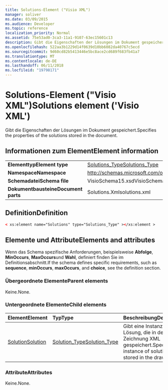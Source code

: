 ```yaml
---
title: Solutions-Element ("Visio XML")
manager: soliver
ms.date: 03/09/2015
ms.audience: Developer
ms.topic: reference
localization_priority: Normal
ms.assetid: 75e53ad0-3ca3-11a1-9107-63ec15601c13
description: Gibt die Eigenschaften der Lösungen im Dokument gespeichert.
ms.openlocfilehash: 522aa3b1229d14f0639d10bb6082da40767c5ecd
ms.sourcegitcommit: 9d60cd82b5413446e5bc8ace2cd689f683fb41a7
ms.translationtype: MT
ms.contentlocale: de-DE
ms.lasthandoff: 06/11/2018
ms.locfileid: "19798171"
---
```

# <a name="solutions-element-visio-xml"></a><span data-ttu-id="3e1e1-103">Solutions-Element ("Visio XML")</span><span class="sxs-lookup"><span data-stu-id="3e1e1-103">Solutions element ('Visio XML')</span></span>

<span data-ttu-id="3e1e1-104">Gibt die Eigenschaften der Lösungen im Dokument gespeichert.</span><span class="sxs-lookup"><span data-stu-id="3e1e1-104">Specifies the properties of the solutions stored in the document.</span></span>
  
## <a name="element-information"></a><span data-ttu-id="3e1e1-105">Informationen zum Element</span><span class="sxs-lookup"><span data-stu-id="3e1e1-105">Element information</span></span>

|||
|:-----|:-----|
|<span data-ttu-id="3e1e1-106">**Elementtyp**</span><span class="sxs-lookup"><span data-stu-id="3e1e1-106">**Element type**</span></span> <br/> |[<span data-ttu-id="3e1e1-107">Solutions_Type</span><span class="sxs-lookup"><span data-stu-id="3e1e1-107">Solutions_Type</span></span>](solutions_type-complextypevisio-xml.md) <br/> |
|<span data-ttu-id="3e1e1-108">**Namespace**</span><span class="sxs-lookup"><span data-stu-id="3e1e1-108">**Namespace**</span></span> <br/> |http://schemas.microsoft.com/office/visio/2012/main  <br/> |
|<span data-ttu-id="3e1e1-109">**Schemadatei**</span><span class="sxs-lookup"><span data-stu-id="3e1e1-109">**Schema file**</span></span> <br/> |<span data-ttu-id="3e1e1-110">VisioSchema15.xsd</span><span class="sxs-lookup"><span data-stu-id="3e1e1-110">VisioSchema15.xsd</span></span>  <br/> |
|<span data-ttu-id="3e1e1-111">**Dokumentbausteine**</span><span class="sxs-lookup"><span data-stu-id="3e1e1-111">**Document parts**</span></span> <br/> |<span data-ttu-id="3e1e1-112">Solutions.Xml</span><span class="sxs-lookup"><span data-stu-id="3e1e1-112">solutions.xml</span></span>  <br/> |
   
## <a name="definition"></a><span data-ttu-id="3e1e1-113">Definition</span><span class="sxs-lookup"><span data-stu-id="3e1e1-113">Definition</span></span>

```XML
< xs:element name="Solutions" type="Solutions_Type" ></xs:element >
```

## <a name="elements-and-attributes"></a><span data-ttu-id="3e1e1-114">Elemente und Attribute</span><span class="sxs-lookup"><span data-stu-id="3e1e1-114">Elements and attributes</span></span>

<span data-ttu-id="3e1e1-115">Wenn das Schema spezifische Anforderungen, beispielsweise **Abfolge**, **MinOccurs**, **MaxOccurs**und **Wahl**, definiert finden Sie im Definitionsabschnitt.</span><span class="sxs-lookup"><span data-stu-id="3e1e1-115">If the schema defines specific requirements, such as **sequence**, **minOccurs**, **maxOccurs**, and **choice**, see the definition section.</span></span> 
  
### <a name="parent-elements"></a><span data-ttu-id="3e1e1-116">Übergeordnete Elemente</span><span class="sxs-lookup"><span data-stu-id="3e1e1-116">Parent elements</span></span>

<span data-ttu-id="3e1e1-117">Keine.</span><span class="sxs-lookup"><span data-stu-id="3e1e1-117">None.</span></span>
  
### <a name="child-elements"></a><span data-ttu-id="3e1e1-118">Untergeordnete Elemente</span><span class="sxs-lookup"><span data-stu-id="3e1e1-118">Child elements</span></span>

|<span data-ttu-id="3e1e1-119">**Element**</span><span class="sxs-lookup"><span data-stu-id="3e1e1-119">**Element**</span></span>|<span data-ttu-id="3e1e1-120">**Typ**</span><span class="sxs-lookup"><span data-stu-id="3e1e1-120">**Type**</span></span>|<span data-ttu-id="3e1e1-121">**Beschreibung**</span><span class="sxs-lookup"><span data-stu-id="3e1e1-121">**Description**</span></span>|
|:-----|:-----|:-----|
|[<span data-ttu-id="3e1e1-122">Solution</span><span class="sxs-lookup"><span data-stu-id="3e1e1-122">Solution</span></span>](solution-element-solutions_type-complextypevisio-xml.md) <br/> |[<span data-ttu-id="3e1e1-123">Solution_Type</span><span class="sxs-lookup"><span data-stu-id="3e1e1-123">Solution_Type</span></span>](solution_type-complextypevisio-xml.md) <br/> |<span data-ttu-id="3e1e1-124">Gibt eine Instanz der Lösung, die in der Zeichnung XML gespeichert.</span><span class="sxs-lookup"><span data-stu-id="3e1e1-124">Specifies one instance of solution XML stored in the drawing.</span></span>  <br/> |
   
### <a name="attributes"></a><span data-ttu-id="3e1e1-125">Attribute</span><span class="sxs-lookup"><span data-stu-id="3e1e1-125">Attributes</span></span>

<span data-ttu-id="3e1e1-126">Keine.</span><span class="sxs-lookup"><span data-stu-id="3e1e1-126">None.</span></span>
  

